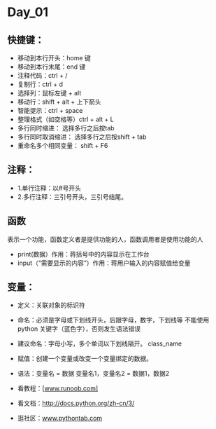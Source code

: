 # Day_01
## 快捷键：
- 移动到本行开头：home 键
- 移动到本行末尾：end 键
- 注释代码：ctrl + /
- 复制行：ctrl + d
- 选择列：鼠标左键 + alt
- 移动行：shift + alt + 上下箭头
- 智能提示：ctrl + space
- 整理格式（如空格等）ctrl + alt + L
- 多行同时缩进： 选择多行之后按tab
- 多行同时取消缩进： 选择多行之后按shift + tab
- 重命名多个相同变量： shift + F6

## 注释：
- 1.单行注释：以#号开头
- 2.多行注释：三引号开头，三引号结尾。

## 函数
表示一个功能，函数定义者是提供功能的人，函数调用者是使用功能的人
- print(数据）作用：蒋括号中的内容显示在工作台
- input（“需要显示的内容”）作用：蒋用户输入的内容赋值给变量

## 变量：
- 定义：关联对象的标识符
- 命名：必须是字母或下划线开头，后跟字母，数字，下划线等
      不能使用python 关键字（蓝色字），否则发生语法错误
- 建议命名：字母小写，多个单词以下划线隔开。
          class_name
- 赋值：创建一个变量或改变一个变量绑定的数据。
- 语法：变量名 = 数据
变量名1，变量名2 = 数据1，数据2

- 看教程：[www.runoob.com]
- 看文档：http://docs.python.org/zh-cn/3/
- 逛社区：www.pythontab.com